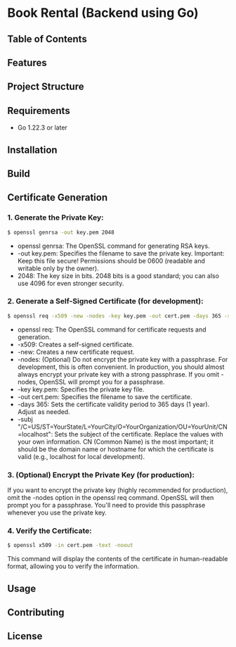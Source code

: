 # Book Rental (Backend using Go)

## Table of Contents

## Features

## Project Structure

## Requirements

- Go 1.22.3 or later


## Installation

## Build

## Certificate Generation 

### 1. Generate the Private Key:
```Bash
$ openssl genrsa -out key.pem 2048
```
- openssl genrsa: The OpenSSL command for generating RSA keys.
- -out key.pem: Specifies the filename to save the private key. Important: Keep this file secure! Permissions should be 0600 (readable and writable only by the owner).
- 2048: The key size in bits. 2048 bits is a good standard; you can also use 4096 for even stronger security.

### 2. Generate a Self-Signed Certificate (for development):

```Bash
$ openssl req -x509 -new -nodes -key key.pem -out cert.pem -days 365 -subj "/C=US/ST=YourState/L=YourCity/O=YourOrganization/OU=YourUnit/CN=localhost"
```
- openssl req: The OpenSSL command for certificate requests and generation.
- -x509: Creates a self-signed certificate.
- -new: Creates a new certificate request.
- -nodes: (Optional) Do not encrypt the private key with a passphrase. For development, this is often convenient. In production, you should almost always encrypt your private key with a strong passphrase. If you omit -nodes, OpenSSL will prompt you for a passphrase.
- -key key.pem: Specifies the private key file.
- -out cert.pem: Specifies the filename to save the certificate.
- -days 365: Sets the certificate validity period to 365 days (1 year). Adjust as needed.
- -subj "/C=US/ST=YourState/L=YourCity/O=YourOrganization/OU=YourUnit/CN=localhost": Sets the subject of the certificate. Replace the values with your own information. CN (Common Name) is the most important; it should be the domain name or hostname for which the certificate is valid (e.g., localhost for local development).

### 3. (Optional) Encrypt the Private Key (for production):

If you want to encrypt the private key (highly recommended for production), omit the -nodes option in the openssl req command.  OpenSSL will then prompt you for a passphrase.  You'll need to provide this passphrase whenever you use the private key.   

### 4. Verify the Certificate:

```Bash
$ openssl x509 -in cert.pem -text -noout
```
This command will display the contents of the certificate in human-readable format, allowing you to verify the information.   

## Usage

## Contributing

## License